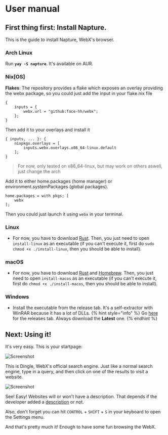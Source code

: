 # User manual

## First thing first: Install Napture.

This is the guide to install Napture, WebX's browser.

### Arch Linux
Run **`yay -S napture`**. It's available on AUR.

### Nix[OS]
**Flakes**: The repository provides a flake which exposes an overlay providing the webx package, so you could just add the input in your flake.nix file

```nix{3}
{
    inputs = {
        webx.url = "github:face-hh/webx";
    };
}
```

Then add it to your overlays and install it

```nix{3}
{ inputs, ... }: {
    nixpkgs.overlays = [
        inputs.webx.overlays.x86_64-linux.default
    ];
}
```

> For now, only tested on x86_64-linux, but may work on others aswell, just change the arch

Add it to either home.packages (home manager) or environment.systemPackages (global packages).

```nix{2}
home.packages = with pkgs; [
    webx
];
```

Then you could just launch it using `webx` in your terminal.

### Linux
- For now, you have to download [Rust](https://www.rust-lang.org/tools/install). Then, you just need to open `install-linux` as an executable (if you can't execute it, first do `sudo chmod +x ./install-linux`, then you should be able to install).

### macOS
- For now, you have to download [Rust](https://www.rust-lang.org/tools/install) and [Homebrew](https://brew.sh). Then, you just need to open `install-macos` as an executable (if you can't execute it, first do `chmod +x ./install-macos`, then you should be able to install).

### Windows
- Install the executable from the release tab. It's a self-extractor with WinRAR because it has a lot of DLLs.
{% hint style="info" %}
Go [here](https://github.com/face-hh/webx/releases) for the releases tab. Always download the **Latest** one.
{% endhint %}

## **Next: Using it!**

It's very easy. This is your startpage:

![Screenshot](png1.png)

This is Dingle, WebX's official search engine. Just like a normal search engine, type in a query, and then click on one of the results to visit a website.

![Screenshot](png2.png)

See! Easy! Websites will or won't have a description. That depends if the developer added a [description](../for-developers/html++.md#head-metadata-in-html) or not.

Also, don't forget you can hit `CONTROL` + `SHIFT` + `S` in your keyboard to open the Settings menu.

And that's pretty much it! Enough to have some fun browsing the WebX.